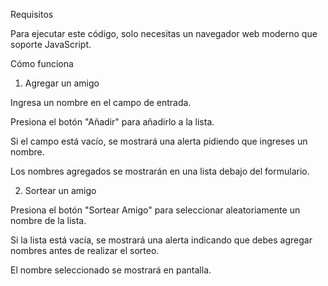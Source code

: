 Requisitos

Para ejecutar este código, solo necesitas un navegador web moderno que soporte JavaScript.

Cómo funciona

1. Agregar un amigo

Ingresa un nombre en el campo de entrada.

Presiona el botón "Añadir" para añadirlo a la lista.

Si el campo está vacío, se mostrará una alerta pidiendo que ingreses un nombre.

Los nombres agregados se mostrarán en una lista debajo del formulario.

2. Sortear un amigo

Presiona el botón "Sortear Amigo" para seleccionar aleatoriamente un nombre de la lista.

Si la lista está vacía, se mostrará una alerta indicando que debes agregar nombres antes de realizar el sorteo.

El nombre seleccionado se mostrará en pantalla.
